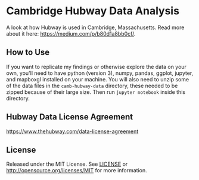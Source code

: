 # Cambridge Hubway Data Analysis

A look at how Hubway is used in Cambridge, Massachusetts. Read more about it here: https://medium.com/p/b80d1a8bb0cf/.

## How to Use

If you want to replicate my findings or otherwise explore the data on your own, you'll need to have python (version 3), numpy, pandas, ggplot, jupyter, and mapboxgl installed on your machine. You will also need to unzip some of the data files in the `camb-hubway-data` directory, these needed to be zipped because of their large size. Then run `jupyter notebook` inside this directory.

## Hubway Data License Agreement

https://www.thehubway.com/data-license-agreement

## License

Released under the MIT License. See [LICENSE](LICENSE) or http://opensource.org/licenses/MIT for more information.